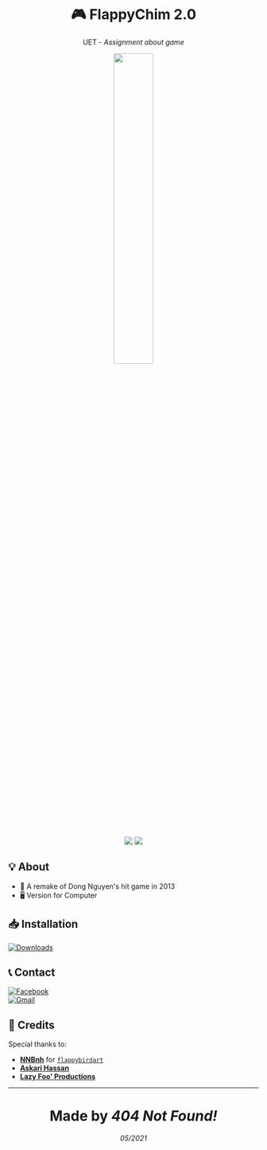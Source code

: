 <h1 align="center">🎮 FlappyChim 2.0</h1>
<p align="center">UET - <i>Assignment about game</i></p>
<p align="center"><a href="https://github.com/20021515/FlappyChim-2.0"><img width="40%" src="https://user-images.githubusercontent.com/71594219/118405179-bbfee980-b6a0-11eb-91fc-4ae693335381.png"></a></p>
<p align="center"><a href="https://github.com/20021515/FlappyChim-2.0"><img src="https://img.shields.io/github/downloads/20021515/FlappyChim-2.0/total?color=%2399CC00&label=Dowloads"></a> <a href="https://github.com/20021515/FlappyChim-2.0"><img src="https://img.shields.io/github/size/20021515/FlappyChim-2.0/setup.exe?color=%2399CC00&label=Setup%20file"></a>

## 💡 About
- 🔧 A remake of Dong Nguyen's hit game in 2013
- 🖥️ Version for Computer

## 📥 Installation
[![Downloads](https://img.shields.io/github/downloads/20021515/FlappyChim-2.0/total?color=%2399CC00&style=for-the-badge)](https://github.com/20021515/FlappyChim-2.0/archive/refs/tags/1.4.3.zip)

## 📞 Contact
[![Facebook](https://img.shields.io/badge/Facebook-1877F2?style=for-the-badge&logo=facebook&logoColor=white)](https://www.facebook.com/ldukk1430) <br>
[![Gmail](https://img.shields.io/badge/Gmail-D14836?style=for-the-badge&logo=gmail&logoColor=white)](llduc.312@gmail.com)

## 💌 Credits
Special thanks to:
- [**NNBnh**](https://github.com/NNBnh) for [`flappybirdart`](https://github.com/NNBnh/flappybirdart)
- [**Askari Hassan**](https://www.youtube.com/channel/UC2Ab_b49frkmgFJajOvtkpw/featured)
- [**Lazy Foo' Productions**](https://lazyfoo.net/tutorials/SDL)

---
<h1 align="center">Made by <i>404 Not Found!</i></h1>
<p align="center"><i>05/2021</i></p>
